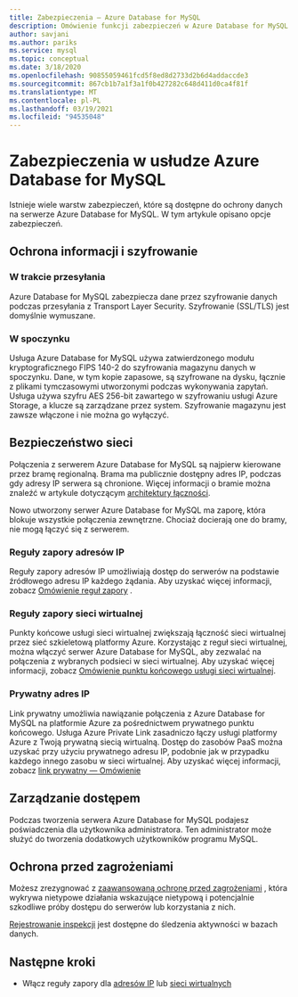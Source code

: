 ```yaml
---
title: Zabezpieczenia — Azure Database for MySQL
description: Omówienie funkcji zabezpieczeń w Azure Database for MySQL.
author: savjani
ms.author: pariks
ms.service: mysql
ms.topic: conceptual
ms.date: 3/18/2020
ms.openlocfilehash: 90855059461fcd5f8ed8d2733d2b6d4addaccde3
ms.sourcegitcommit: 867cb1b7a1f3a1f0b427282c648d411d0ca4f81f
ms.translationtype: MT
ms.contentlocale: pl-PL
ms.lasthandoff: 03/19/2021
ms.locfileid: "94535048"
---
```

# <a name="security-in-azure-database-for-mysql"></a>Zabezpieczenia w usłudze Azure Database for MySQL

Istnieje wiele warstw zabezpieczeń, które są dostępne do ochrony danych na serwerze Azure Database for MySQL. W tym artykule opisano opcje zabezpieczeń.

## <a name="information-protection-and-encryption"></a>Ochrona informacji i szyfrowanie

### <a name="in-transit"></a>W trakcie przesyłania
Azure Database for MySQL zabezpiecza dane przez szyfrowanie danych podczas przesyłania z Transport Layer Security. Szyfrowanie (SSL/TLS) jest domyślnie wymuszane.

### <a name="at-rest"></a>W spoczynku
Usługa Azure Database for MySQL używa zatwierdzonego modułu kryptograficznego FIPS 140-2 do szyfrowania magazynu danych w spoczynku. Dane, w tym kopie zapasowe, są szyfrowane na dysku, łącznie z plikami tymczasowymi utworzonymi podczas wykonywania zapytań. Usługa używa szyfru AES 256-bit zawartego w szyfrowaniu usługi Azure Storage, a klucze są zarządzane przez system. Szyfrowanie magazynu jest zawsze włączone i nie można go wyłączyć.


## <a name="network-security"></a>Bezpieczeństwo sieci
Połączenia z serwerem Azure Database for MySQL są najpierw kierowane przez bramę regionalną. Brama ma publicznie dostępny adres IP, podczas gdy adresy IP serwera są chronione. Więcej informacji o bramie można znaleźć w artykule dotyczącym [architektury łączności](concepts-connectivity-architecture.md).  

Nowo utworzony serwer Azure Database for MySQL ma zaporę, która blokuje wszystkie połączenia zewnętrzne. Chociaż docierają one do bramy, nie mogą łączyć się z serwerem. 

### <a name="ip-firewall-rules"></a>Reguły zapory adresów IP
Reguły zapory adresów IP umożliwiają dostęp do serwerów na podstawie źródłowego adresu IP każdego żądania. Aby uzyskać więcej informacji, zobacz [Omówienie reguł zapory](concepts-firewall-rules.md) .

### <a name="virtual-network-firewall-rules"></a>Reguły zapory sieci wirtualnej
Punkty końcowe usługi sieci wirtualnej zwiększają łączność sieci wirtualnej przez sieć szkieletową platformy Azure. Korzystając z reguł sieci wirtualnej, można włączyć serwer Azure Database for MySQL, aby zezwalać na połączenia z wybranych podsieci w sieci wirtualnej. Aby uzyskać więcej informacji, zobacz [Omówienie punktu końcowego usługi sieci wirtualnej](concepts-data-access-and-security-vnet.md).

### <a name="private-ip"></a>Prywatny adres IP
Link prywatny umożliwia nawiązanie połączenia z Azure Database for MySQL na platformie Azure za pośrednictwem prywatnego punktu końcowego. Usługa Azure Private Link zasadniczo łączy usługi platformy Azure z Twoją prywatną siecią wirtualną. Dostęp do zasobów PaaS można uzyskać przy użyciu prywatnego adresu IP, podobnie jak w przypadku każdego innego zasobu w sieci wirtualnej. Aby uzyskać więcej informacji, zobacz [link prywatny — Omówienie](concepts-data-access-security-private-link.md)

## <a name="access-management"></a>Zarządzanie dostępem

Podczas tworzenia serwera Azure Database for MySQL podajesz poświadczenia dla użytkownika administratora. Ten administrator może służyć do tworzenia dodatkowych użytkowników programu MySQL.


## <a name="threat-protection"></a>Ochrona przed zagrożeniami

Możesz zrezygnować z [zaawansowaną ochronę przed zagrożeniami](concepts-data-access-and-security-threat-protection.md) , która wykrywa nietypowe działania wskazujące nietypową i potencjalnie szkodliwe próby dostępu do serwerów lub korzystania z nich.

[Rejestrowanie inspekcji](concepts-audit-logs.md) jest dostępne do śledzenia aktywności w bazach danych. 


## <a name="next-steps"></a>Następne kroki
- Włącz reguły zapory dla [adresów IP](concepts-firewall-rules.md) lub [sieci wirtualnych](concepts-data-access-and-security-vnet.md)
